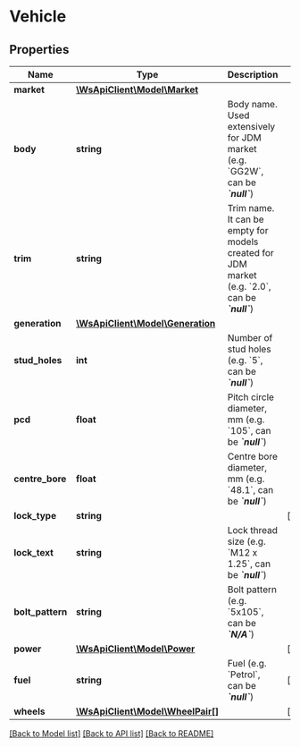 # Vehicle

## Properties
Name | Type | Description | Notes
------------ | ------------- | ------------- | -------------
**market** | [**\WsApiClient\Model\Market**](Market.md) |  | 
**body** | **string** | Body name. Used extensively for JDM market (e.g. &#x60;GG2W&#x60;, can be __*&#x60;null&#x60;*__) | 
**trim** | **string** | Trim name. It can be empty for models created for JDM market (e.g. &#x60;2.0&#x60;, can be __*&#x60;null&#x60;*__) | 
**generation** | [**\WsApiClient\Model\Generation**](Generation.md) |  | 
**stud_holes** | **int** | Number of stud holes (e.g. &#x60;5&#x60;, can be __*&#x60;null&#x60;*__) | 
**pcd** | **float** | Pitch circle diameter, mm (e.g. &#x60;105&#x60;, can be __*&#x60;null&#x60;*__) | 
**centre_bore** | **float** | Centre bore diameter, mm (e.g. &#x60;48.1&#x60;, can be __*&#x60;null&#x60;*__) | 
**lock_type** | **string** |  | [optional] 
**lock_text** | **string** | Lock thread size (e.g. &#x60;M12 x 1.25&#x60;, can be __*&#x60;null&#x60;*__) | 
**bolt_pattern** | **string** | Bolt pattern (e.g. &#x60;5x105&#x60;, can be __*&#x60;N/A&#x60;*__) | 
**power** | [**\WsApiClient\Model\Power**](Power.md) |  | [optional] 
**fuel** | **string** | Fuel (e.g. &#x60;Petrol&#x60;, can be __*&#x60;null&#x60;*__) | [optional] 
**wheels** | [**\WsApiClient\Model\WheelPair[]**](WheelPair.md) |  | [optional] 

[[Back to Model list]](../README.md#documentation-for-models) [[Back to API list]](../README.md#documentation-for-api-endpoints) [[Back to README]](../README.md)


